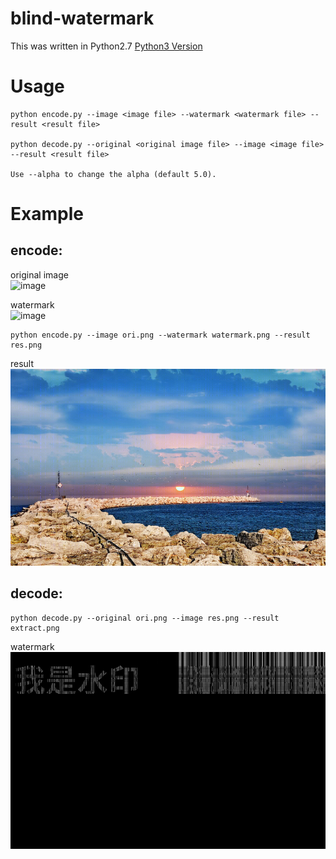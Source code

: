 # blind-watermark
This was written in Python2.7
[Python3 Version](https://github.com/linyacool/blind-watermark/tree/python3)  
# Usage
```shell
python encode.py --image <image file> --watermark <watermark file> --result <result file>

python decode.py --original <original image file> --image <image file> --result <result file>

Use --alpha to change the alpha (default 5.0).
```
# Example
## encode:
original image<br>
![image](https://github.com/linyacool/blind-watermark/blob/master/ori.png)

watermark<br>
![image](https://github.com/linyacool/blind-watermark/blob/master/watermark.png)


```shell
python encode.py --image ori.png --watermark watermark.png --result res.png
```
result<br>
![image](https://github.com/linyacool/blind-watermark/blob/master/res.png)

## decode:
```shell
python decode.py --original ori.png --image res.png --result extract.png
```
watermark<br>
![image](https://github.com/linyacool/blind-watermark/blob/master/extract.png)
